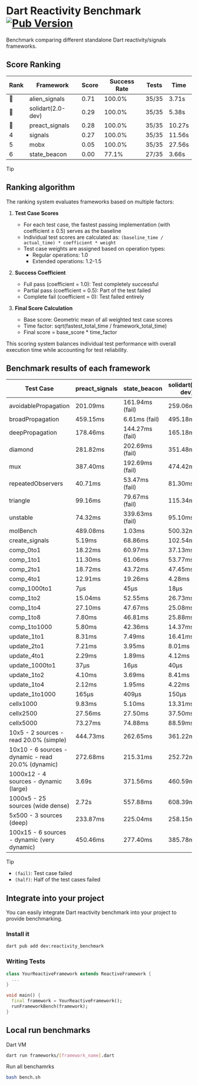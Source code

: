 # Dart Reactivity Benchmark [![Pub Version](https://img.shields.io/pub/v/reactivity_benchmark)](https://pub.dev/packages/reactivity_benchmark)

Benchmark comparing different standalone Dart reactivity/signals frameworks.

## Score Ranking

<!-- ranking start -->
| Rank | Framework | Score | Success Rate | Tests | Time |
|------|-----------|-------|--------------|-------|------|
| 🥇 | alien_signals | 0.71 | 100.0% | 35/35 | 3.71s |
| 🥈 | solidart(2.0-dev) | 0.29 | 100.0% | 35/35 | 5.38s |
| 🥉 | preact_signals | 0.28 | 100.0% | 35/35 | 10.27s |
| 4 | signals | 0.27 | 100.0% | 35/35 | 11.56s |
| 5 | mobx | 0.05 | 100.0% | 35/35 | 27.56s |
| 6 | state_beacon | 0.00 | 77.1% | 27/35 | 3.66s |

<!-- ranking end -->

> [!TIP]
> ## Ranking algorithm
>
> The ranking system evaluates frameworks based on multiple factors:
>
> 1. **Test Case Scores**
>    - For each test case, the fastest passing implementation (with coefficient ≥ 0.5) serves as the baseline
>    - Individual test scores are calculated as: `(baseline_time / actual_time) * coefficient * weight`
>    - Test case weights are assigned based on operation types:
>      - Regular operations: 1.0
>      - Extended operations: 1.2-1.5
>
> 2. **Success Coefficient**
>    - Full pass (coefficient = 1.0): Test completely successful
>    - Partial pass (coefficient = 0.5): Part of the test failed
>    - Complete fail (coefficient = 0): Test failed entirely
>
> 3. **Final Score Calculation**
>    - Base score: Geometric mean of all weighted test case scores
>    - Time factor: sqrt(fastest_total_time / framework_total_time)
>    - Final score = base_score * time_factor
>
> This scoring system balances individual test performance with overall execution time while accounting for test reliability.

## Benchmark results of each framework

<!-- test-case start -->
| Test Case | preact_signals | state_beacon | solidart(2.0-dev) | signals | alien_signals | mobx |
|---|---|---|---|---|---|---|
| avoidablePropagation | 201.09ms | 161.94ms (fail) | 259.06ms | 215.43ms | 192.89ms | 2.37s |
| broadPropagation | 459.15ms | 6.61ms (fail) | 495.18ms | 458.12ms | 352.97ms | 4.34s |
| deepPropagation | 178.46ms | 144.27ms (fail) | 165.18ms | 168.10ms | 128.13ms | 1.55s |
| diamond | 281.82ms | 202.69ms (fail) | 351.48ms | 287.30ms | 235.18ms | 2.44s |
| mux | 387.40ms | 192.69ms (fail) | 474.42ms | 412.02ms | 377.94ms | 1.83s |
| repeatedObservers | 40.71ms | 53.47ms (fail) | 81.30ms | 45.99ms | 43.66ms | 230.38ms |
| triangle | 99.16ms | 79.67ms (fail) | 115.34ms | 102.83ms | 84.80ms | 768.90ms |
| unstable | 74.32ms | 339.63ms (fail) | 95.10ms | 76.16ms | 61.34ms | 341.52ms |
| molBench | 489.08ms | 1.03ms | 500.32ms | 484.90ms | 490.95ms | 583.97ms |
| create_signals | 5.19ms | 68.86ms | 102.54ms | 27.12ms | 25.05ms | 68.57ms |
| comp_0to1 | 18.22ms | 60.97ms | 37.13ms | 13.70ms | 8.99ms | 24.71ms |
| comp_1to1 | 11.30ms | 61.06ms | 53.77ms | 28.52ms | 4.21ms | 32.60ms |
| comp_2to1 | 18.72ms | 43.72ms | 47.45ms | 9.48ms | 2.35ms | 41.23ms |
| comp_4to1 | 12.91ms | 19.26ms | 4.28ms | 2.12ms | 7.87ms | 27.71ms |
| comp_1000to1 | 7μs | 45μs | 18μs | 5μs | 3μs | 26μs |
| comp_1to2 | 15.04ms | 52.55ms | 26.73ms | 15.80ms | 16.32ms | 38.23ms |
| comp_1to4 | 27.10ms | 47.67ms | 25.08ms | 8.61ms | 11.94ms | 22.19ms |
| comp_1to8 | 7.80ms | 46.81ms | 25.88ms | 10.41ms | 5.13ms | 23.88ms |
| comp_1to1000 | 5.80ms | 42.36ms | 14.37ms | 4.85ms | 3.63ms | 15.38ms |
| update_1to1 | 8.31ms | 7.49ms | 16.41ms | 11.75ms | 10.05ms | 24.14ms |
| update_2to1 | 7.21ms | 3.95ms | 8.01ms | 4.58ms | 2.72ms | 12.22ms |
| update_4to1 | 2.29ms | 1.89ms | 4.12ms | 2.55ms | 2.46ms | 6.55ms |
| update_1000to1 | 37μs | 16μs | 40μs | 27μs | 26μs | 64μs |
| update_1to2 | 4.10ms | 3.69ms | 8.41ms | 4.53ms | 5.08ms | 11.88ms |
| update_1to4 | 2.12ms | 1.95ms | 4.22ms | 2.58ms | 2.41ms | 5.87ms |
| update_1to1000 | 165μs | 409μs | 150μs | 45μs | 49μs | 170μs |
| cellx1000 | 9.83ms | 5.10ms | 13.31ms | 10.20ms | 7.61ms | 79.87ms |
| cellx2500 | 27.56ms | 27.50ms | 37.50ms | 37.29ms | 20.30ms | 268.84ms |
| cellx5000 | 73.27ms | 74.88ms | 88.59ms | 85.04ms | 44.77ms | 623.25ms |
| 10x5 - 2 sources - read 20.0% (simple) | 444.73ms | 262.65ms | 361.22ms | 511.97ms | 235.50ms | 2.04s |
| 10x10 - 6 sources - dynamic - read 20.0% (dynamic) | 272.68ms | 215.31ms | 252.72ms | 281.80ms | 184.57ms | 1.50s |
| 1000x12 - 4 sources - dynamic (large) | 3.69s | 371.56ms | 460.59ms | 3.97s | 285.89ms | 1.89s |
| 1000x5 - 25 sources (wide dense) | 2.72s | 557.88ms | 608.39ms | 3.57s | 402.88ms | 3.47s |
| 5x500 - 3 sources (deep) | 233.87ms | 225.04ms | 258.15ms | 223.32ms | 190.46ms | 1.16s |
| 100x15 - 6 sources - dynamic (very dynamic) | 450.46ms | 277.40ms | 385.78ms | 476.70ms | 265.70ms | 1.72s |

<!-- test-case end -->

> [!TIP]
> - `(fail)`: Test case failed
> - `(half)`: Half of the test cases failed

## Integrate into your project

You can easily integrate Dart reactivity benchmark into your project to provide benchmarking.

### Install it

```bash
dart pub add dev:reactivity_benchmark
```

### Writing Tests

```dart
class YourReactiveFramework extends ReactiveFramework {
  ...
}

void main() {
  final framework = YourReactiveFramework();
  runFrameworkBench(framework);
}
```

## Local run benchmarks

Dart VM
```bash
dart run frameworks/[framework_name].dart
```

Run all benchamrks
```bash
bash bench.sh
```
